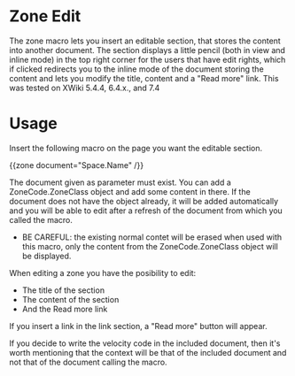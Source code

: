 Zone Edit
========

The zone macro lets you insert an editable section, that stores the content into another document.
The section displays a little pencil (both in view and inline mode) in the top right corner for the users that have edit rights, which if clicked redirects you to the inline mode of the document storing the content and lets you modify the title, content and a "Read more" link.
This was tested on XWiki 5.4.4, 6.4.x., and 7.4

Usage
=====

Insert the following macro on the page you want the editable section.

{{zone document="Space.Name" /}}

The document given as parameter must exist.
You can add a ZoneCode.ZoneClass object and add some content in there.
If the document does not have the object already, it will be added automatically and you will be able to edit after a refresh of the document from which you called the macro.
* BE CAREFUL: the existing normal contet will be erased when used with this macro, only the content from the ZoneCode.ZoneClass object will be displayed.

When editing a zone you have the posibility to edit:

* The title of the section
* The content of the section
* And the Read more link 

If you insert a link in the link section, a "Read more" button will appear.

If you decide to write the velocity code in the included document, then it's worth mentioning that the context will be that of the included document and not that of the document calling the macro.

